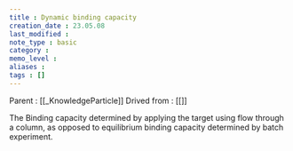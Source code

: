 ```yaml
---
title : Dynamic binding capacity
creation_date : 23.05.08
last_modified :
note_type : basic
category :
memo_level :
aliases : 
tags : []
---
```


Parent : [[_KnowledgeParticle]]
Drived from : [[]]

The Binding capacity determined by applying the target using flow through a column, as opposed to equilibrium binding capacity determined by batch experiment.